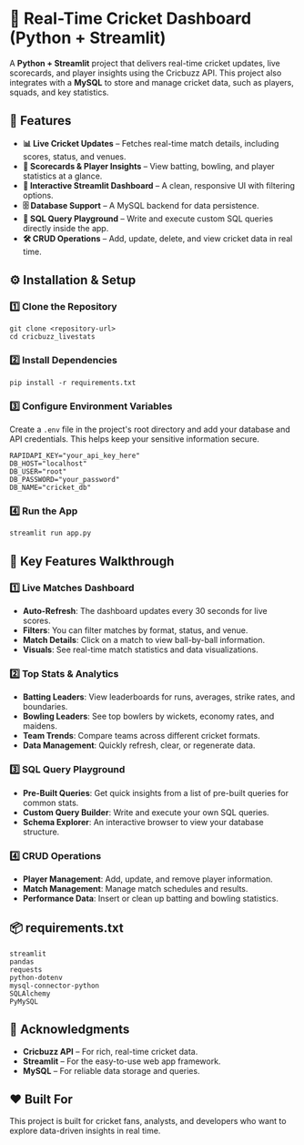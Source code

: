 # 🏏 Real-Time Cricket Dashboard (Python + Streamlit)
A **Python + Streamlit** project that delivers real-time cricket updates, live scorecards, and player insights using the Cricbuzz API. This project also integrates with a **MySQL** to store and manage cricket data, such as players, squads, and key statistics.

## 🚀 Features
* **📊 Live Cricket Updates** – Fetches real-time match details, including scores, status, and venues.
* **📝 Scorecards & Player Insights** – View batting, bowling, and player statistics at a glance.
* **🎯 Interactive Streamlit Dashboard** – A clean, responsive UI with filtering options.
* **🗄️ Database Support** – A MySQL backend for data persistence.
* **🔎 SQL Query Playground** – Write and execute custom SQL queries directly inside the app.
* **🛠 CRUD Operations** – Add, update, delete, and view cricket data in real time.

## ⚙️ Installation & Setup
### 1️⃣ Clone the Repository

```
git clone <repository-url>
cd cricbuzz_livestats
```

### 2️⃣ Install Dependencies

```
pip install -r requirements.txt
```

### 3️⃣ Configure Environment Variables
Create a `.env` file in the project's root directory and add your database and API credentials. This helps keep your sensitive information secure.

```
RAPIDAPI_KEY="your_api_key_here"
DB_HOST="localhost"
DB_USER="root"
DB_PASSWORD="your_password"
DB_NAME="cricket_db"
```

### 4️⃣ Run the App

```
streamlit run app.py
```

## 🎯 Key Features Walkthrough
### 1️⃣ Live Matches Dashboard
* **Auto-Refresh**: The dashboard updates every 30 seconds for live scores.
* **Filters**: You can filter matches by format, status, and venue.
* **Match Details**: Click on a match to view ball-by-ball information.
* **Visuals**: See real-time match statistics and data visualizations.

### 2️⃣ Top Stats & Analytics
* **Batting Leaders**: View leaderboards for runs, averages, strike rates, and boundaries.
* **Bowling Leaders**: See top bowlers by wickets, economy rates, and maidens.
* **Team Trends**: Compare teams across different cricket formats.
* **Data Management**: Quickly refresh, clear, or regenerate data.

### 3️⃣ SQL Query Playground
* **Pre-Built Queries**: Get quick insights from a list of pre-built queries for common stats.
* **Custom Query Builder**: Write and execute your own SQL queries.
* **Schema Explorer**: An interactive browser to view your database structure.

### 4️⃣ CRUD Operations
* **Player Management**: Add, update, and remove player information.
* **Match Management**: Manage match schedules and results.
* **Performance Data**: Insert or clean up batting and bowling statistics.

## 📦 requirements.txt

```
streamlit
pandas
requests
python-dotenv
mysql-connector-python
SQLAlchemy
PyMySQL
```

## 🙏 Acknowledgments
* **Cricbuzz API** – For rich, real-time cricket data.
* **Streamlit** – For the easy-to-use web app framework.
* **MySQL** – For reliable data storage and queries.

## ❤️ Built For
This project is built for cricket fans, analysts, and developers who want to explore data-driven insights in real time.